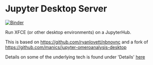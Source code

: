 # Jupyter Desktop Server
[![Binder](https://mybinder.org/badge_logo.svg)](https://mybinder.org/v2/gh/fomightez/jupyter-desktop-server/master?urlpath=desktop)

Run XFCE (or other desktop environments) on a JupyterHub.

This is based on https://github.com/ryanlovett/nbnovnc and a fork of https://github.com/manics/jupyter-omeroanalysis-desktop

Details on some of the underlying tech is found under 'Details' [here](https://www.ovirt.org/develop/release-management/features/virt/novnc-console.html)
